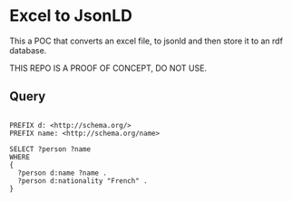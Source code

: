 # Excel to JsonLD

This a POC that converts an excel file, to jsonld and then store it to an rdf database.

THIS REPO IS A PROOF OF CONCEPT, DO NOT USE.


## Query

```sparql

PREFIX d: <http://schema.org/> 
PREFIX name: <http://schema.org/name> 

SELECT ?person ?name
WHERE
{ 
  ?person d:name ?name .
  ?person d:nationality "French" . 
}
```
